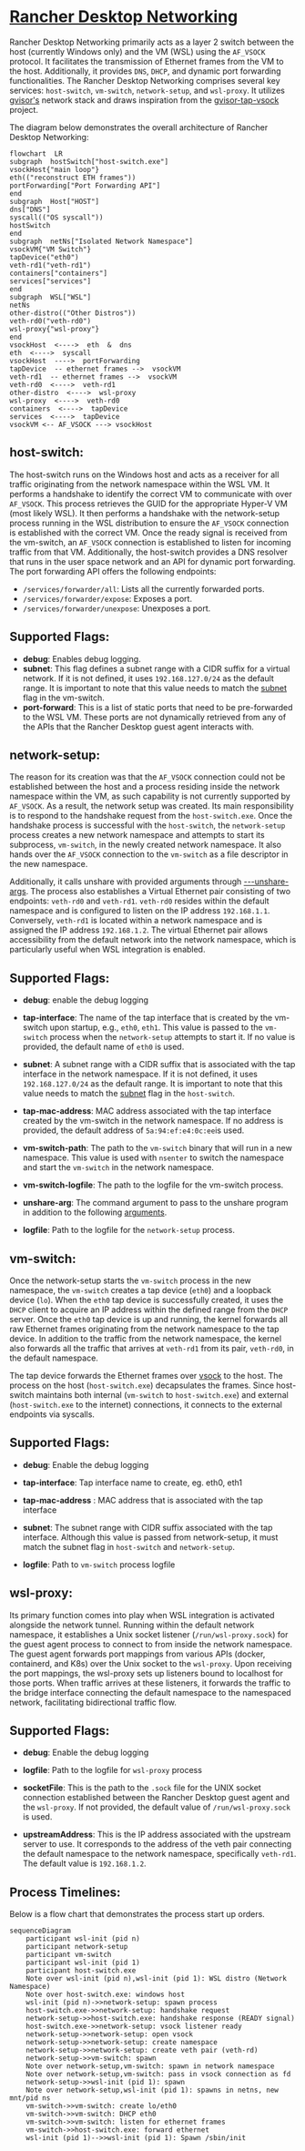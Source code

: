 
# [Rancher Desktop Networking](https://github.com/rancher-sandbox/rancher-desktop-networking)

Rancher Desktop Networking primarily acts as a layer 2 switch between the host (currently Windows only) and the VM (WSL) using the `AF_VSOCK` protocol. It facilitates the transmission of Ethernet frames from the VM to the host. Additionally, it provides `DNS`, `DHCP`, and dynamic port forwarding functionalities. The Rancher Desktop Networking comprises several key services: `host-switch`, `vm-switch`, `network-setup`, and `wsl-proxy`. It utilizes [gvisor's](https://github.com/google/gvisor) network stack and draws inspiration from the [gvisor-tap-vsock](https://github.com/google/gvisor) project.

The diagram below demonstrates the overall architecture of Rancher Desktop Networking:

```mermaid
flowchart  LR
subgraph  hostSwitch["host-switch.exe"]
vsockHost{"main loop"}
eth(("reconstruct ETH frames"))
portForwarding["Port Forwarding API"]
end
subgraph  Host["HOST"]
dns["DNS"]
syscall(("OS syscall"))
hostSwitch
end
subgraph  netNs["Isolated Network Namespace"]
vsockVM{"VM Switch"}
tapDevice("eth0")
veth-rd1("veth-rd1")
containers["containers"]
services["services"]
end
subgraph  WSL["WSL"]
netNs
other-distro(("Other Distros"))
veth-rd0("veth-rd0")
wsl-proxy{"wsl-proxy"}
end
vsockHost  <---->  eth  &  dns
eth  <---->  syscall
vsockHost  ---->  portForwarding
tapDevice  -- ethernet frames -->  vsockVM
veth-rd1  -- ethernet frames -->  vsockVM
veth-rd0  <---->  veth-rd1
other-distro  <---->  wsl-proxy
wsl-proxy  <---->  veth-rd0
containers  <---->  tapDevice
services  <---->  tapDevice
vsockVM <-- AF_VSOCK ---> vsockHost
```

## host-switch:

The host-switch runs on the Windows host and acts as a receiver for all traffic originating from the network namespace within the WSL VM. It performs a handshake to identify the correct VM to communicate with over `AF_VSOCK`. This process retrieves the GUID for the appropriate Hyper-V VM (most likely WSL). It then performs a handshake with the network-setup process running in the WSL distribution to ensure the `AF_VSOCK` connection is established with the correct VM. Once the ready signal is received from the vm-switch, an `AF_VSOCK` connection is established to listen for incoming traffic from that VM. Additionally, the host-switch provides a DNS resolver that runs in the user space network and an API for dynamic port forwarding. The port forwarding API offers the following endpoints:

- `/services/forwarder/all`: Lists all the currently forwarded ports.
- `/services/forwarder/expose`: Exposes a port.
- `/services/forwarder/unexpose`: Unexposes a port.

## Supported Flags:

- **debug**: Enables debug logging.
- **subnet**: This flag defines a subnet range with a CIDR suffix for a virtual network. If it is not defined, it uses `192.168.127.0/24` as the default range. It is important to note that this value needs to match the [subnet](https://github.com/rancher-sandbox/rancher-desktop-networking/blob/6abacdc804d6414f17439a97f22e0c9c87f6249d/cmd/vm/switch_linux.go#L59) flag in the vm-switch.
- **port-forward**: This is a list of static ports that need to be pre-forwarded to the WSL VM. These ports are not dynamically retrieved from any of the APIs that the Rancher Desktop guest agent interacts with.

## network-setup:

The reason for its creation was that the `AF_VSOCK` connection could not be established between the host and a process residing inside the network namespace within the VM, as such capability is not currently supported by `AF_VSOCK`. As a result, the network setup was created. Its main responsibility is to respond to the handshake request from the `host-switch.exe`. Once the handshake process is successful with the `host-switch`, the `network-setup` process creates a new network namespace and attempts to start its subprocess, `vm-switch`, in the newly created network namespace. It also hands over the `AF_VSOCK` connection to the `vm-switch` as a file descriptor in the new namespace.

Additionally, it calls unshare with provided arguments through [---unshare-args](https://github.com/rancher-sandbox/rancher-desktop-networking/blob/6abacdc804d6414f17439a97f22e0c9c87f6249d/cmd/network/setup_linux.go#L272). The process also establishes a Virtual Ethernet pair consisting of two endpoints: `veth-rd0` and `veth-rd1`. `veth-rd0` resides within the default namespace and is configured to listen on the IP address `192.168.1.1`. Conversely, `veth-rd1` is located within a network namespace and is assigned the IP address `192.168.1.2`. The virtual Ethernet pair allows accessibility from the default network into the network namespace, which is particularly useful when WSL integration is enabled.

## Supported Flags:

- **debug**: enable the debug logging

- **tap-interface**: The name of the tap interface that is created by the vm-switch upon startup, e.g., `eth0`, `eth1`. This value is passed to the `vm-switch` process when the `network-setup` attempts to start it. If no value is provided, the default name of `eth0` is used.

- **subnet**: A subnet range with a CIDR suffix that is associated with the tap interface in the network namespace. If it is not defined, it uses `192.168.127.0/24` as the default range. It is important to note that this value needs to match the [subnet](https://github.com/rancher-sandbox/rancher-desktop-networking/blob/6abacdc804d6414f17439a97f22e0c9c87f6249d/cmd/host/switch_windows.go#L54) flag in the `host-switch`.

- **tap-mac-address**: MAC address associated with the tap interface created by the vm-switch in the network namespace. If no address is provided, the default address of `5a:94:ef:e4:0c:ee`is used.

- **vm-switch-path**: The path to the `vm-switch` binary that will run in a new namespace. This value is used with `nsenter` to switch the namespace and start the `vm-switch` in the network namespace.

- **vm-switch-logfile**: The path to the logfile for the vm-switch process.

- **unshare-arg**: The command argument to pass to the unshare program in addition to the following [arguments](https://github.com/rancher-sandbox/rancher-desktop-networking/blob/6abacdc804d6414f17439a97f22e0c9c87f6249d/cmd/network/setup_linux.go#L272).

- **logfile**: Path to the logfile for the `network-setup` process.

## vm-switch:

Once the network-setup starts the `vm-switch` process in the new namespace, the `vm-switch` creates a tap device (`eth0`) and a loopback device (`lo`). When the `eth0` tap device is successfully created, it uses the `DHCP` client to acquire an IP address within the defined range from the `DHCP` server. Once the `eth0` tap device is up and running, the kernel forwards all raw Ethernet frames originating from the network namespace to the tap device. In addition to the traffic from the network namespace, the kernel also forwards all the traffic that arrives at `veth-rd1` from its pair, `veth-rd0`, in the default namespace.

The tap device forwards the Ethernet frames over [vsock](https://wiki.qemu.org/Features/VirtioVsock) to the host. The process on the host (`host-switch.exe`) decapsulates the frames. Since host-switch maintains both internal (`vm-switch` to `host-switch.exe`) and external (`host-switch.exe` to the internet) connections, it connects to the external endpoints via syscalls.

## Supported Flags:

- **debug**: Enable the debug logging

- **tap-interface**: Tap interface name to create, eg. eth0, eth1

- **tap-mac-address** : MAC address that is associated with the tap interface

- **subnet**: The subnet range with CIDR suffix associated with the tap interface. Although this value is passed from network-setup, it must match the subnet flag in `host-switch` and `network-setup`.

- **logfile**: Path to `vm-switch` process logfile

## wsl-proxy:

Its primary function comes into play when WSL integration is activated alongside the network tunnel. Running within the default network namespace, it establishes a Unix socket listener (`/run/wsl-proxy.sock`) for the guest agent process to connect to from inside the network namespace. The guest agent forwards port mappings from various APIs (docker, containerd, and K8s) over the Unix socket to the `wsl-proxy`. Upon receiving the port mappings, the wsl-proxy sets up listeners bound to localhost for those ports. When traffic arrives at these listeners, it forwards the traffic to the bridge interface connecting the default namespace to the namespaced network, facilitating bidirectional traffic flow.

## Supported Flags:

- **debug**: Enable the debug logging

- **logfile**: Path to the logfile for `wsl-proxy` process

- **socketFile**: This is the path to the `.sock` file for the UNIX socket connection established between the Rancher Desktop guest agent and the `wsl-proxy`. If not provided, the default value of `/run/wsl-proxy.sock` is used.

- **upstreamAddress**: This is the IP address associated with the upstream server to use. It corresponds to the address of the veth pair connecting the default namespace to the network namespace, specifically `veth-rd1`. The default value is `192.168.1.2`.


## Process Timelines:

Below is a flow chart that demonstrates the process start up orders.

```mermaid
sequenceDiagram
    participant wsl-init (pid n)
    participant network-setup
    participant vm-switch
    participant wsl-init (pid 1)
    participant host-switch.exe
    Note over wsl-init (pid n),wsl-init (pid 1): WSL distro (Network Namespace)
    Note over host-switch.exe: windows host
    wsl-init (pid n)->>network-setup: spawn process
    host-switch.exe->>network-setup: handshake request
    network-setup->>host-switch.exe: handshake response (READY signal)
    host-switch.exe->>network-setup: vsock listener ready
    network-setup->>network-setup: open vsock
    network-setup->>network-setup: create namespace
    network-setup->>network-setup: create veth pair (veth-rd)
    network-setup->>vm-switch: spawn
    Note over network-setup,vm-switch: spawn in network namespace
    Note over network-setup,vm-switch: pass in vsock connection as fd
    network-setup->>wsl-init (pid 1): spawn
    Note over network-setup,wsl-init (pid 1): spawns in netns, new mnt/pid ns
    vm-switch->>vm-switch: create lo/eth0
    vm-switch->>vm-switch: DHCP eth0
    vm-switch->>vm-switch: listen for ethernet frames
    vm-switch->>host-switch.exe: forward ethernet
    wsl-init (pid 1)-->>wsl-init (pid 1): Spawn /sbin/init
```
